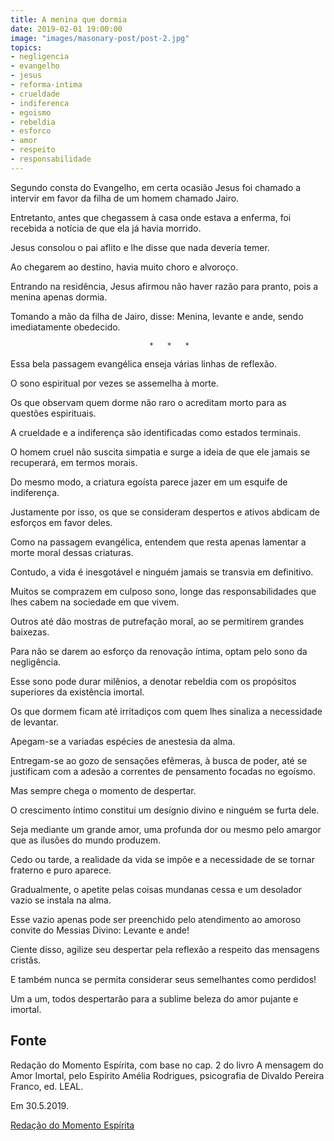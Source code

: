 ```yaml
---
title: A menina que dormia
date: 2019-02-01 19:00:00
image: "images/masonary-post/post-2.jpg"
topics: 
- negligencia
- evangelho
- jesus
- reforma-intima
- crueldade
- indiferenca
- egoismo
- rebeldia
- esforco
- amor
- respeito
- responsabilidade
---
```



Segundo consta do Evangelho, em certa ocasião Jesus foi chamado a intervir em
favor da filha de um homem chamado Jairo.

Entretanto, antes que chegassem à casa onde estava a enferma, foi recebida a
notícia de que ela já havia morrido.

Jesus consolou o pai aflito e lhe disse que nada deveria temer.

Ao chegarem ao destino, havia muito choro e alvoroço.

Entrando na residência, Jesus afirmou não haver razão para pranto, pois a
menina apenas dormia.

Tomando a mão da filha de Jairo, disse: Menina, levante e ande, sendo
imediatamente obedecido.

                                   *   *   *

Essa bela passagem evangélica enseja várias linhas de reflexão.

O sono espiritual por vezes se assemelha à morte.

Os que observam quem dorme não raro o acreditam morto para as questões
espirituais.

A crueldade e a indiferença são identificadas como estados terminais.

O homem cruel não suscita simpatia e surge a ideia de que ele jamais se
recuperará, em termos morais.

Do mesmo modo, a criatura egoísta parece jazer em um esquife de indiferença.

Justamente por isso, os que se consideram despertos e ativos abdicam de
esforços em favor deles.

Como na passagem evangélica, entendem que resta apenas lamentar a morte moral
dessas criaturas.

Contudo, a vida é inesgotável e ninguém jamais se transvia em definitivo.

Muitos se comprazem em culposo sono, longe das responsabilidades que lhes cabem
na sociedade em que vivem.

Outros até dão mostras de putrefação moral, ao se permitirem grandes baixezas.

Para não se darem ao esforço da renovação íntima, optam pelo sono da
negligência.

Esse sono pode durar milênios, a denotar rebeldia com os propósitos superiores
da existência imortal.

Os que dormem ficam até irritadiços com quem lhes sinaliza a necessidade de
levantar.

Apegam-se a variadas espécies de anestesia da alma.

Entregam-se ao gozo de sensações efêmeras, à busca de poder, até se justificam
com a adesão a correntes de pensamento focadas no egoísmo.

Mas sempre chega o momento de despertar.

O crescimento íntimo constitui um desígnio divino e ninguém se furta dele.

Seja mediante um grande amor, uma profunda dor ou mesmo pelo amargor que as
ilusões do mundo produzem.

Cedo ou tarde, a realidade da vida se impõe e a necessidade de se tornar
fraterno e puro aparece.

Gradualmente, o apetite pelas coisas mundanas cessa e um desolador vazio se
instala na alma.

Esse vazio apenas pode ser preenchido pelo atendimento ao amoroso convite do
Messias Divino: Levante e ande!

Ciente disso, agilize seu despertar pela reflexão a respeito das mensagens
cristãs.

E também nunca se permita considerar seus semelhantes como perdidos!

Um a um, todos despertarão para a sublime beleza do amor pujante e imortal.

## Fonte
Redação do Momento Espírita, com base no cap. 2 do livro
A mensagem do Amor Imortal, pelo Espírito Amélia Rodrigues,
psicografia de Divaldo Pereira Franco, ed. LEAL.

Em 30.5.2019.


[Redação do Momento Espírita](http://momento.com.br/pt/ler_texto.php?id=5755)
